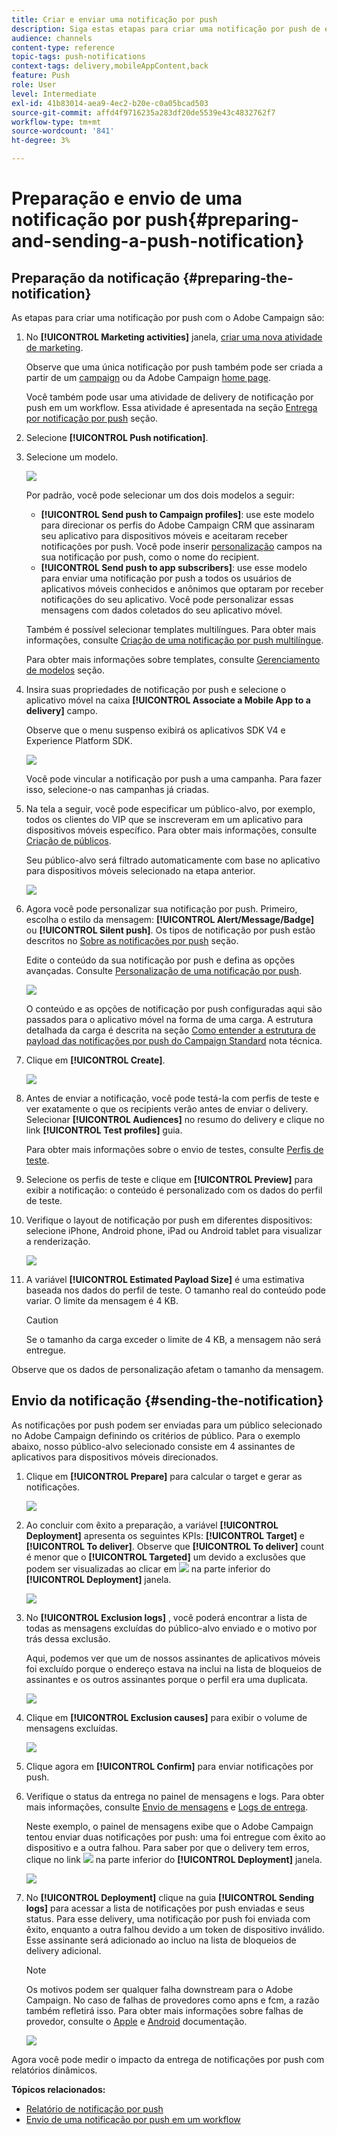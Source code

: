 ```yaml
---
title: Criar e enviar uma notificação por push
description: Siga estas etapas para criar uma notificação por push de envio único no Adobe Campaign.
audience: channels
content-type: reference
topic-tags: push-notifications
context-tags: delivery,mobileAppContent,back
feature: Push
role: User
level: Intermediate
exl-id: 41b83014-aea9-4ec2-b20e-c0a05bcad503
source-git-commit: affd4f9716235a283df20de5539e43c4832762f7
workflow-type: tm+mt
source-wordcount: '841'
ht-degree: 3%

---
```


# Preparação e envio de uma notificação por push{#preparing-and-sending-a-push-notification}

## Preparação da notificação {#preparing-the-notification}

As etapas para criar uma notificação por push com o Adobe Campaign são:

1. No **[!UICONTROL Marketing activities]** janela, [criar uma nova atividade de marketing](../../start/using/marketing-activities.md#creating-a-marketing-activity).

   Observe que uma única notificação por push também pode ser criada a partir de um [campaign](../../start/using/marketing-activities.md#creating-a-marketing-activity) ou da Adobe Campaign [home page](../../start/using/interface-description.md#home-page).

   Você também pode usar uma atividade de delivery de notificação por push em um workflow. Essa atividade é apresentada na seção [Entrega por notificação por push](../../automating/using/push-notification-delivery.md) seção.

1. Selecione **[!UICONTROL Push notification]**.
1. Selecione um modelo.

   ![](assets/push_notif_type.png)

   Por padrão, você pode selecionar um dos dois modelos a seguir:

   * **[!UICONTROL Send push to Campaign profiles]**: use este modelo para direcionar os perfis do Adobe Campaign CRM que assinaram seu aplicativo para dispositivos móveis e aceitaram receber notificações por push. Você pode inserir [personalização](../../designing/using/personalization.md#inserting-a-personalization-field) campos na sua notificação por push, como o nome do recipient.
   * **[!UICONTROL Send push to app subscribers]**: use esse modelo para enviar uma notificação por push a todos os usuários de aplicativos móveis conhecidos e anônimos que optaram por receber notificações do seu aplicativo. Você pode personalizar essas mensagens com dados coletados do seu aplicativo móvel.

   Também é possível selecionar templates multilíngues. Para obter mais informações, consulte [Criação de uma notificação por push multilíngue](../../channels/using/creating-a-multilingual-push-notification.md).

   Para obter mais informações sobre templates, consulte [Gerenciamento de modelos](../../start/using/marketing-activity-templates.md) seção.

1. Insira suas propriedades de notificação por push e selecione o aplicativo móvel na caixa **[!UICONTROL Associate a Mobile App to a delivery]** campo.

   Observe que o menu suspenso exibirá os aplicativos SDK V4 e Experience Platform SDK.

   ![](assets/push_notif_properties.png)

   Você pode vincular a notificação por push a uma campanha. Para fazer isso, selecione-o nas campanhas já criadas.

1. Na tela a seguir, você pode especificar um público-alvo, por exemplo, todos os clientes do VIP que se inscreveram em um aplicativo para dispositivos móveis específico. Para obter mais informações, consulte [Criação de públicos](../../audiences/using/creating-audiences.md).

   Seu público-alvo será filtrado automaticamente com base no aplicativo para dispositivos móveis selecionado na etapa anterior.

   ![](assets/push_notif_audience.png)

1. Agora você pode personalizar sua notificação por push. Primeiro, escolha o estilo da mensagem: **[!UICONTROL Alert/Message/Badge]** ou **[!UICONTROL Silent push]**. Os tipos de notificação por push estão descritos no [Sobre as notificações por push](../../channels/using/about-push-notifications.md) seção.

   Edite o conteúdo da sua notificação por push e defina as opções avançadas. Consulte [Personalização de uma notificação por push](../../channels/using/customizing-a-push-notification.md).

   ![](assets/push_notif_content.png)

   O conteúdo e as opções de notificação por push configuradas aqui são passados para o aplicativo móvel na forma de uma carga. A estrutura detalhada da carga é descrita na seção [Como entender a estrutura de payload das notificações por push do Campaign Standard](../../administration/using/push-payload.md) nota técnica.

1. Clique em **[!UICONTROL Create]**.

   ![](assets/push_notif_content_2.png)

1. Antes de enviar a notificação, você pode testá-la com perfis de teste e ver exatamente o que os recipients verão antes de enviar o delivery. Selecionar **[!UICONTROL Audiences]** no resumo do delivery e clique no link **[!UICONTROL Test profiles]** guia.

   Para obter mais informações sobre o envio de testes, consulte [Perfis de teste](../../sending/using/sending-proofs.md).

1. Selecione os perfis de teste e clique em **[!UICONTROL Preview]** para exibir a notificação: o conteúdo é personalizado com os dados do perfil de teste.
1. Verifique o layout de notificação por push em diferentes dispositivos: selecione iPhone, Android phone, iPad ou Android tablet para visualizar a renderização.

   ![](assets/push_notif_preview.png)

1. A variável **[!UICONTROL Estimated Payload Size]** é uma estimativa baseada nos dados do perfil de teste. O tamanho real do conteúdo pode variar. O limite da mensagem é 4 KB.

   >[!CAUTION]
   >
   >Se o tamanho da carga exceder o limite de 4 KB, a mensagem não será entregue.

Observe que os dados de personalização afetam o tamanho da mensagem.

## Envio da notificação {#sending-the-notification}

As notificações por push podem ser enviadas para um público selecionado no Adobe Campaign definindo os critérios de público. Para o exemplo abaixo, nosso público-alvo selecionado consiste em 4 assinantes de aplicativos para dispositivos móveis direcionados.

1. Clique em **[!UICONTROL Prepare]** para calcular o target e gerar as notificações.

   ![](assets/push_send_1.png)

1. Ao concluir com êxito a preparação, a variável **[!UICONTROL Deployment]** apresenta os seguintes KPIs: **[!UICONTROL Target]** e **[!UICONTROL To deliver]**. Observe que **[!UICONTROL To deliver]** count é menor que o **[!UICONTROL Targeted]** um devido a exclusões que podem ser visualizadas ao clicar em ![](assets/lp_link_properties.png) na parte inferior do **[!UICONTROL Deployment]** janela.

   ![](assets/push_send_2.png)

1. No **[!UICONTROL Exclusion logs]** , você poderá encontrar a lista de todas as mensagens excluídas do público-alvo enviado e o motivo por trás dessa exclusão.

   Aqui, podemos ver que um de nossos assinantes de aplicativos móveis foi excluído porque o endereço estava na inclui na lista de bloqueios de assinantes e os outros assinantes porque o perfil era uma duplicata.

   ![](assets/push_send_5.png)

1. Clique em **[!UICONTROL Exclusion causes]** para exibir o volume de mensagens excluídas.

   ![](assets/push_send_7.png)

1. Clique agora em **[!UICONTROL Confirm]** para enviar notificações por push.
1. Verifique o status da entrega no painel de mensagens e logs. Para obter mais informações, consulte [Envio de mensagens](../../sending/using/confirming-the-send.md) e [Logs de entrega](../../sending/using/monitoring-a-delivery.md#delivery-logs).

   Neste exemplo, o painel de mensagens exibe que o Adobe Campaign tentou enviar duas notificações por push: uma foi entregue com êxito ao dispositivo e a outra falhou. Para saber por que o delivery tem erros, clique no link ![](assets/lp_link_properties.png) na parte inferior do **[!UICONTROL Deployment]** janela.

   ![](assets/push_send_4.png)

1. No **[!UICONTROL Deployment]** clique na guia **[!UICONTROL Sending logs]** para acessar a lista de notificações por push enviadas e seus status. Para esse delivery, uma notificação por push foi enviada com êxito, enquanto a outra falhou devido a um token de dispositivo inválido. Esse assinante será adicionado ao incluo na lista de bloqueios de delivery adicional.

   >[!NOTE]
   >
   >Os motivos podem ser qualquer falha downstream para o Adobe Campaign. No caso de falhas de provedores como apns e fcm, a razão também refletirá isso. Para obter mais informações sobre falhas de provedor, consulte o [Apple](https://developer.apple.com/library/content/documentation/NetworkingInternet/Conceptual/RemoteNotificationsPG/CommunicatingwithAPNs.html) e [Android](https://firebase.google.com/docs/cloud-messaging/http-server-ref) documentação.

   ![](assets/push_send_6.png)

Agora você pode medir o impacto da entrega de notificações por push com relatórios dinâmicos.

**Tópicos relacionados:**

* [Relatório de notificação por push](../../reporting/using/push-notification-report.md)
* [Envio de uma notificação por push em um workflow](../../automating/using/push-notification-delivery.md)
